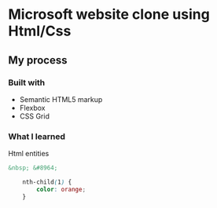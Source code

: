 # Microsoft website clone using Html/Css

## My process

### Built with

- Semantic HTML5 markup
- Flexbox
- CSS Grid


### What I learned

Html entities
```html
&nbsp; &#8964;

```

```css
    nth-child(1) {
        color: orange;
    }
```